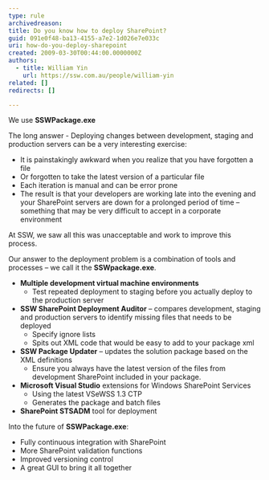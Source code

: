 ```yaml
---
type: rule
archivedreason: 
title: Do you know how to deploy SharePoint?
guid: 091e0f48-ba13-4155-a7e2-1d026e7e033c
uri: how-do-you-deploy-sharepoint
created: 2009-03-30T00:44:00.0000000Z
authors:
  - title: William Yin
    url: https://ssw.com.au/people/william-yin
related: []
redirects: []

---
```


We use **SSWPackage.exe**

The long answer - Deploying changes between development, staging and production servers can be a very interesting exercise:

* It is painstakingly awkward when you realize that you have forgotten a file
* Or forgotten to take the latest version of a particular file
* Each iteration is manual and can be error prone
* The result is that your developers are working late into the evening and your SharePoint servers are down for a prolonged period of time – something that may be very difficult to accept in a corporate environment

At SSW, we saw all this was unacceptable and work to improve this process.

<!--endintro-->

Our answer to the deployment problem is a combination of tools and processes – we call it the **SSWpackage.exe**.

* **Multiple development virtual machine environments**
    * Test repeated deployment to staging before you actually deploy to the production server
* **SSW SharePoint Deployment Auditor** – compares development, staging and production servers to identify missing files that needs to be deployed
    * Specify ignore lists
    * Spits out XML code that would be easy to add to your package xml
* **SSW Package Updater** – updates the solution package based on the XML definitions
    * Ensure you always have the latest version of the files from development SharePoint included in your package.
* **Microsoft Visual Studio** extensions for Windows SharePoint Services
    * Using the latest VSeWSS 1.3 CTP
    * Generates the package and batch files
* **SharePoint STSADM** tool for deployment

Into the future of **SSWPackage.exe**:

* Fully continuous integration with SharePoint
* More SharePoint validation functions
* Improved versioning control
* A great GUI to bring it all together
